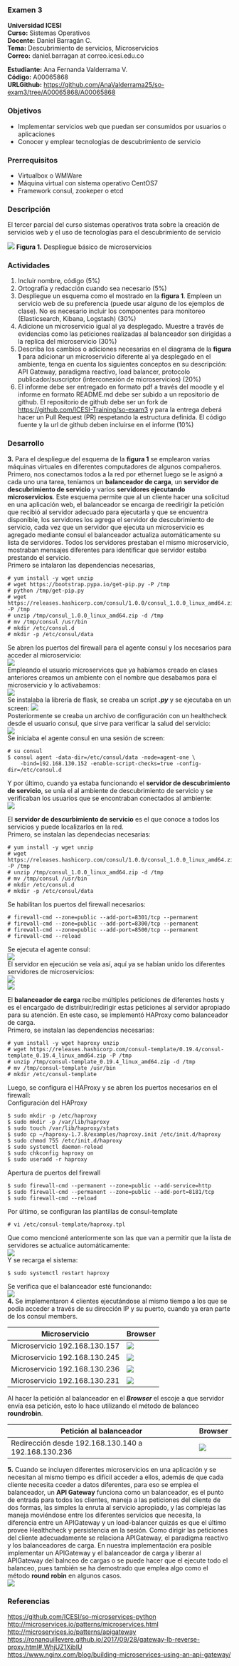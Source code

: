 ### Examen 3
**Universidad ICESI**  
**Curso:** Sistemas Operativos  
**Docente:** Daniel Barragán C.  
**Tema:** Descubrimiento de servicios, Microservicios  
**Correo:** daniel.barragan at correo.icesi.edu.co  
  
**Estudiante:** Ana Fernanda Valderrama V.  
**Código:** A00065868  
**URLGithub:** https://github.com/AnaValderrama25/so-exam3/tree/A00065868/A00065868  



### Objetivos
* Implementar servicios web que puedan ser consumidos por usuarios o aplicaciones
* Conocer y emplear tecnologías de descubrimiento de servicio

### Prerrequisitos
* Virtualbox o WMWare
* Máquina virtual con sistema operativo CentOS7
* Framework consul, zookeper o etcd

### Descripción
El tercer parcial del curso sistemas operativos trata sobre la creación de servicios web y el uso de tecnologías para el descubrimiento de servicio

![][1]
**Figura 1.** Despliegue básico de microservicios

### Actividades
1. Incluir nombre, código (5%)
2. Ortografía y redacción cuando sea necesario (5%)
3. Despliegue un esquema como el mostrado en la **figura 1**. Empleen un servicio web de su preferencia (puede usar alguno de los ejemplos de clase). No es necesario incluir los componentes para monitoreo (Elasticsearch, Kibana, Logstash) (30%)
4. Adicione un microservicio igual al ya desplegado. Muestre a través de evidencias como las peticiones realizadas al balanceador son dirigidas a la replica del microservicio (30%)
5. Describa los cambios o adiciones necesarias en el diagrama de la **figura 1** para adicionar un microservicio diferente al ya desplegado en el ambiente, tenga en cuenta los siguientes conceptos en su descripción: API Gateway, paradigma reactivo, load balancer, protocolo publicador/suscriptor (interconexión de microservicios) (20%)
6. El informe debe ser entregado en formato pdf a través del moodle y el informe en formato README.md debe ser subido a un repositorio de github. El repositorio de github debe ser un fork de https://github.com/ICESI-Training/so-exam3 y para la entrega deberá hacer un Pull Request (PR) respetando la estructura definida. El código fuente y la url de github deben incluirse en el informe (10%)  
  
  
### Desarrollo  
**3.** Para el despliegue del esquema de la **figura 1** se emplearon varias máquinas virtuales en diferentes computadores de algunos compañeros. Primero, nos conectamos todos a la red por ethernet luego se le asignó a cada uno una tarea, teníamos un **balanceador de carga**, un **servidor de descubrimiento de servicio** y varios **servidores ejecutando microservicios**.  Este esquema permite que al un cliente hacer una solicitud en una aplicación web, el balanceador se encarga de reedirigir la petición que recibió al servidor adecuado para ejecutarla y que se encuentra disponible, los servidores los agrega el servidor de descubrimiento de servicio, cada vez que un servidor que ejecuta un microservicio es agregado mediante consul el balanceador actualiza automáticamente su lista de servidores.
Todos los servidores prestaban el mismo microservicio, mostraban mensajes diferentes para identificar que servidor estaba prestando el servicio.  
Primero se intalaron las dependencias necesarias,  
```
# yum install -y wget unzip
# wget https://bootstrap.pypa.io/get-pip.py -P /tmp
# python /tmp/get-pip.py
# wget https://releases.hashicorp.com/consul/1.0.0/consul_1.0.0_linux_amd64.zip -P /tmp
# unzip /tmp/consul_1.0.0_linux_amd64.zip -d /tmp
# mv /tmp/consul /usr/bin
# mkdir /etc/consul.d
# mkdir -p /etc/consul/data
```  
Se abren los puertos del firewall para el agente consul y los necesarios para acceder al microservicio:  
![][2]  
Empleando el usuario microservices que ya habíamos creado en clases anteriores creamos un ambiente con el nombre que desabamos para el microservicio y lo activabamos:  
![][3]  
Se instalaba la librería de flask, se creaba un script ***.py*** y se ejecutaba en un screen: 
![][4]  
Posteriormente se creaba un archivo de configuración con un healthcheck desde el usuario consul, que sirve para verificar la salud del servicio:  
![][5]  
Se iniciaba el agente consul en una sesión de screen:  
``` 
# su consul
$ consul agent -data-dir=/etc/consul/data -node=agent-one \
    -bind=192.168.130.152 -enable-script-checks=true -config-dir=/etc/consul.d
```  
Y por último, cuando ya estaba funcionando el **servidor de descubrimiento de servicio**, se unía el al ambiente de descubrimiento de servicio y se verificaban los usuarios que se encontraban conectados al ambiente:  
![][6]  
   
El **servidor de descurbimiento de servicio** es el que conoce a todos los servicios y puede localizarlos en la red.  
Primero, se instalan las dependecias necesarias:  
```
# yum install -y wget unzip
# wget https://releases.hashicorp.com/consul/1.0.0/consul_1.0.0_linux_amd64.zip -P /tmp
# unzip /tmp/consul_1.0.0_linux_amd64.zip -d /tmp
# mv /tmp/consul /usr/bin
# mkdir /etc/consul.d
# mkdir -p /etc/consul/data
```  
Se habilitan los puertos del firewall necesarios:  
```
# firewall-cmd --zone=public --add-port=8301/tcp --permanent
# firewall-cmd --zone=public --add-port=8300/tcp --permanent
# firewall-cmd --zone=public --add-port=8500/tcp --permanent
# firewall-cmd --reload
```  
Se ejecuta el agente consul:  
![][7]  
El servidor en ejecución se veía así, aquí ya se habían unido los diferentes servidores de microservicios:  
![][8]  
![][9]    

El **balanceador de carga** recibe múltiples peticiones de diferentes hosts y es el encargado de distribuir/redirigir estas peticiones al servidor apropiado para su atención. En este caso, se implementó HAProxy como balanceador de carga.   
Primero, se instalan las dependencias necesarias:  
```
# yum install -y wget haproxy unzip
# wget https://releases.hashicorp.com/consul-template/0.19.4/consul-template_0.19.4_linux_amd64.zip -P /tmp
# unzip /tmp/consul-template_0.19.4_linux_amd64.zip -d /tmp
# mv /tmp/consul-template /usr/bin
# mkdir /etc/consul-template
```   
Luego, se configura el HAProxy y se abren los puertos necesarios en el firewall:  
Configuración del HAProxy  
``` 
$ sudo mkdir -p /etc/haproxy
$ sudo mkdir -p /var/lib/haproxy 
$ sudo touch /var/lib/haproxy/stats
$ sudo cp ~/haproxy-1.7.8/examples/haproxy.init /etc/init.d/haproxy
$ sudo chmod 755 /etc/init.d/haproxy
$ sudo systemctl daemon-reload
$ sudo chkconfig haproxy on
$ sudo useradd -r haproxy
```  
Apertura de puertos del firewall  
```
$ sudo firewall-cmd --permanent --zone=public --add-service=http
$ sudo firewall-cmd --permanent --zone=public --add-port=8181/tcp
$ sudo firewall-cmd --reload
```  
Por último, se configuran las plantillas de consul-template  
```
# vi /etc/consul-template/haproxy.tpl
```  
Que como mencioné anteriormente son las que van a permitir que la lista de servidores se actualice automáticamente:  
![][10]  
Y se recarga el sistema:  
```  
$ sudo systemctl restart haproxy
```  
Se verifica que el balanceador esté funcionando:  
![][11]  
**4.** Se implementaron 4 clientes ejecutándose al mismo tiempo a los que se podía acceder a través de su dirección IP y su puerto, cuando ya eran parte de los consul members.   
  
  
| **Microservicio** | **Browser** |
| --- | --- |
| Microservicio 192.168.130.157 | ![][12] |  
| Microservicio 192.168.130.245 | ![][13] |  
| Microservicio 192.168.130.236 | ![][14] |  
| Microservicio 192.168.130.231 | ![][15] |  
  
  
Al hacer la petición al balanceador en el ***Browser*** el escoje a que servidor envía esa petición, esto lo hace utilizando el método de balanceo **roundrobin**.  

|Petición al balanceador | Browser | 
| --- | --- |
| Redirección desde 192.168.130.140 a 192.168.130.236 | ![][16] |  
  
**5.**  Cuando se incluyen diferentes microservicios en una aplicación y se necesitan al mismo tiempo es difícil acceder a ellos, además de que cada cliente necesita cceder a datos diferentes, para eso se emplea el balanceador, un **API Gateway** funciona como un balanceador, es el punto de entrada para todos los clientes, maneja a las peticiones del cliente de dos formas, las simples la enruta al servicio apropiado, y las complejas las maneja moviéndose entre los diferentes servicios que necesita, la diferencia entre un APIGateway y un load-balancer quizás es que el último provee Healthcheck y persistencia en la sesión. Como dirigir las peticiones del cliente adecuadamente se relaciona APIGateway, el paradigma reactivo y los balanceadores de carga. En nuestra implementación era posible implementar un APIGateway y el balanceador de carga y liberar al APIGateway del balnceo de cargas o se puede hacer que el ejecute todo el balanceo, pues también se ha demostrado que emplea algo como el método **round robin** en algunos casos.  
![][17]


### Referencias
https://github.com/ICESI/so-microservices-python    
http://microservices.io/patterns/microservices.html  
http://microservices.io/patterns/apigateway  
https://ronanquillevere.github.io/2017/09/28/gateway-lb-reverse-proxy.html#.WhjUZ1XibIU  
https://www.nginx.com/blog/building-microservices-using-an-api-gateway/  

[1]: images/Microservices_Deployment.png  
[2]: images/puertosFirewall.PNG  
[3]: images/ambienteElBuenMicroservicio.PNG  
[4]: images/scriptElBuenMicroservicio.PNG
[5]: images/Healthcheck.PNG
[6]: images/MiembrosAmbiente.PNG
[7]: images/consul_agent_server.PNG
[8]: images/consul_members.PNG
[9]: images/consul_logs.PNG
[10]: images/configuracionConsulTemplates.png
[11]: images/BalanceadoCorriendo.png
[12]: images/MiCliente.PNG
[13]: images/ClienteOperations.PNG
[14]: images/ClienteIguazo.PNG
[15]: images/ClienteElMicroservicio.PNG
[16]: images/RedireccionLB.PNG
[17]: images/MicroservicesArchitecture.png




